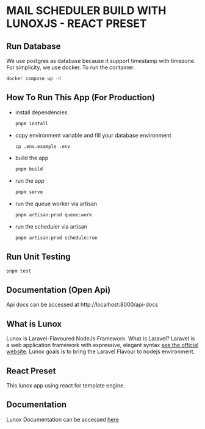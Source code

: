 # MAIL SCHEDULER BUILD WITH LUNOXJS - REACT PRESET

## Run Database
We use postgres as database because it support timestamp with timezone. For simplicity, we use docker. To run the container:
```bash
docker compose up -d
```
## How To Run This App (For Production)
 - install dependencies
   ```bash
   pnpm install
   ```
 - copy environment variable and fill your database environment
   ```bash
   cp .env.example .env
   ```
 - build the app
   ```bash
   pnpm build
   ```
 - run the app
   ```bash
   pnpm serve
   ```
 - run the queue worker via artisan
   ```bash
   pnpm artisan:prod queue:work
   ```
 - run the scheduler via artisan
   ```bash
   pnpm artisan:prod schedule:run
   ```
## Run Unit Testing
```bash
pnpm test
```
## Documentation (Open Api)
Api docs can be accessed at http://localhost:8000/api-docs

## What is Lunox
Lunox is Laravel-Flavoured NodeJs Framework. What is Laravel?
Laravel is a web application framework with expressive, elegant syntax [see the official website](https://laravel.com). Lunox goals is to bring the Laravel Flavour to nodejs environment.

## React Preset
This lunox app using react for template engine.

## Documentation

Lunox Documentation can be accessed [here](https://kodepandai.github.io/lunox/)
